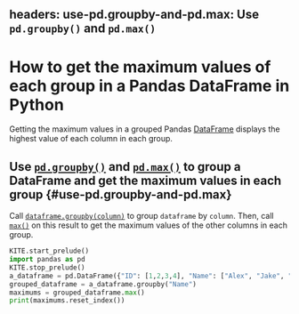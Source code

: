 headers:
    use-pd.groupby-and-pd.max: Use `pd.groupby()` and `pd.max()`
---
# How to get the maximum values of each group in a Pandas DataFrame in Python
Getting the maximum values in a grouped Pandas [DataFrame](kite-sym:pandas.core.frame.DataFrame) displays the highest value of each column in each group.

## Use [`pd.groupby()`](kite-sym:pandas.core.frame.DataFrame.groupby) and [`pd.max()`](kite-sym:pandas.core.frame.DataFrame.max) to group a DataFrame and get the maximum values in each group {#use-pd.groupby-and-pd.max}

Call [`dataframe.groupby(column)`](kite-sym:pandas.core.frame.DataFrame.groupby) to group `dataframe` by `column`. Then, call [`max()`](kite-sym:pandas.core.frame.DataFrame.max) on this result to get the maximum values of the other columns in each group.
```python
KITE.start_prelude()
import pandas as pd
KITE.stop_prelude()
a_dataframe = pd.DataFrame({"ID": [1,2,3,4], "Name": ["Alex", "Jake", "Alex", "Jake"], "Age": [30, 10, 20, 5]})
grouped_dataframe = a_dataframe.groupby("Name")
maximums = grouped_dataframe.max()
print(maximums.reset_index())
```
